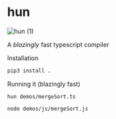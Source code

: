 # hun
![hun (1)](https://github.com/erik-dunteman/hun/assets/44653944/70ce2948-f24b-4ae1-b922-a40a3b6aceb8)


A _blazingly_ fast typescript compiler

Installation
```bash
pip3 install .
```

Running it (blazingly fast)
```
hun demos/mergeSort.ts

node demos/js/mergeSort.js
```
